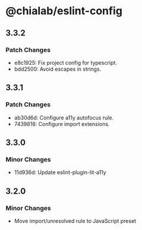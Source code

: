 # @chialab/eslint-config

## 3.3.2

### Patch Changes

- e8c1925: Fix project config for typescript.
- bdd2500: Avoid escapes in strings.

## 3.3.1

### Patch Changes

- ab30d6d: Configure a11y autofocus rule.
- 7439818: Configure import extensions.

## 3.3.0

### Minor Changes

- 11d936d: Update eslint-plugin-lit-a11y

## 3.2.0

### Minor Changes

- Move import/unresolved rule to JavaScript preset
